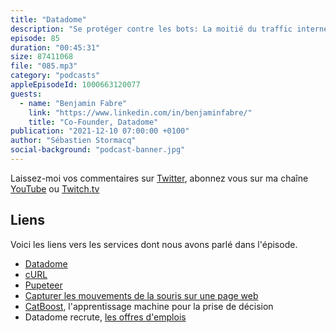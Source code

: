 ```yaml
---
title: "Datadome"
description: "Se protéger contre les bots: La moitié du traffic internet aujourd'hui est générée par des scripts. Comment identifier ces bots et s'en protéger ?  Datadome inspecte 1000 milliard de signaux par jour, pour identifier et bloquer les traffics malicieux sur vos sites web. Dans cet épisode, nous parlons de techniques de détection de bots et de l'infrastructure cloud qui permet de mettre en oeuvre cette détection."
episode: 85
duration: "00:45:31"
size: 87411068
file: "085.mp3"
category: "podcasts"
appleEpisodeId: 1000663120077
guests:
  - name: "Benjamin Fabre"
    link: "https://www.linkedin.com/in/benjaminfabre/"
    title: "Co-Founder, Datadome"
publication: "2021-12-10 07:00:00 +0100"
author: "Sébastien Stormacq"
social-background: "podcast-banner.jpg"
---
```


Laissez-moi vos commentaires sur [Twitter](https://twitter.com/sebsto), abonnez vous sur ma chaîne [YouTube](https://www.youtube.com/sebsto) ou [Twitch.tv](https://www.twitch.tv/sebAWS)

## Liens

Voici les liens vers les services dont nous avons parlé dans l'épisode.

- [Datadome](https://datadome.co)
- [cURL](https://curl.se)
- [Pupeteer](https://github.com/puppeteer/puppeteer) 
- [Capturer les mouvements de la souris sur une page web](https://developer.mozilla.org/en-US/docs/Web/API/Element/mousemove_event)
- [CatBoost](https://catboost.ai), l'apprentissage machine pour la prise de décision
- Datadome recrute, [les offres d'emplois](https://www.linkedin.com/jobs/search/?currentJobId=2767854764&f_C=10398947&geoId=92000000)